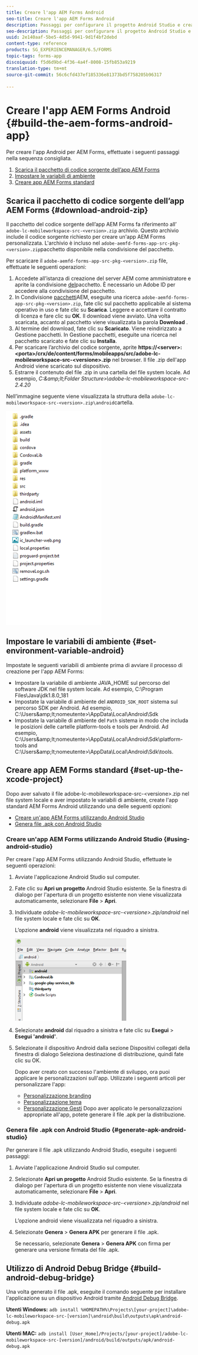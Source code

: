 ```yaml
---
title: Creare l'app AEM Forms Android
seo-title: Creare l'app AEM Forms Android
description: Passaggi per configurare il progetto Android Studio e creare il file .apk per l'app AEM Forms per Android
seo-description: Passaggi per configurare il progetto Android Studio e creare il file .apk per l'app AEM Forms per Android
uuid: 2e140aaf-5be5-4d5d-9941-9d1f4bf2debd
content-type: reference
products: SG_EXPERIENCEMANAGER/6.5/FORMS
topic-tags: forms-app
discoiquuid: f5d6d9bd-4f36-4a4f-8008-15fb853a9219
translation-type: tm+mt
source-git-commit: 56c6cfd437ef185336e81373bd5f758205b96317

---
```



# Creare l&#39;app AEM Forms Android {#build-the-aem-forms-android-app}

Per creare l&#39;app Android per AEM Forms, effettuate i seguenti passaggi nella sequenza consigliata.

1. [Scarica il pacchetto di codice sorgente dell’app AEM Forms](/help/forms/using/setup-eclipse-project-build-installer.md#main-pars-header-277929160)
1. [Impostare le variabili di ambiente](/help/forms/using/setup-eclipse-project-build-installer.md#main-pars-header-111803610)
1. [Creare app AEM Forms standard](/help/forms/using/setup-eclipse-project-build-installer.md#main-pars-heading-0)

## Scarica il pacchetto di codice sorgente dell’app AEM Forms {#download-android-zip}

Il pacchetto del codice sorgente dell’app AEM Forms fa riferimento all’ `adobe-lc-mobileworkspace-src-<version>.zip` archivio. Questo archivio include il codice sorgente richiesto per creare un&#39;app AEM Forms personalizzata. L&#39;archivio è incluso nel `adobe-aemfd-forms-app-src-pkg-<version>.zip`pacchetto disponibile nella condivisione del pacchetto.

Per scaricare il `adobe-aemfd-forms-app-src-pkg-<version>.zip` file, effettuate le seguenti operazioni:

1. Accedete all’istanza di creazione del server [](Http://localhost:4502/) AEM come amministratore e aprite la condivisione [del](http://localhost:4502/crx/packageshare)pacchetto. È necessario un Adobe ID per accedere alla condivisione del pacchetto.
1. In Condivisione [pacchetti](http://localhost:4502/crx/packageshare/login.html)AEM, eseguite una ricerca `adobe-aemfd-forms-app-src-pkg-<version>.zip`, fate clic sul pacchetto applicabile al sistema operativo in uso e fate clic su **Scarica**. Leggere e accettare il contratto di licenza e fare clic su **OK**. Il download viene avviato. Una volta scaricata, accanto al pacchetto viene visualizzata la parola **Download** .
1. Al termine del download, fate clic su **Scaricato**. Viene reindirizzato a Gestione pacchetti. In Gestione pacchetti, eseguite una ricerca nel pacchetto scaricato e fate clic su **Installa**.
1. Per scaricare l’archivio del codice sorgente, aprite **https://&lt;server>:&lt;porta>/crx/de/content/forms/mobileapps/src/adobe-lc-mobileworkspace-src-&lt;versione>.zip** nel browser. Il file .zip dell&#39;app Android viene scaricato sul dispositivo.
1. Estrarre il contenuto del file .zip in una cartella del file system locale. Ad esempio, *C:\&amp;lt;Folder Structure>\adobe-lc-mobileworkspace-src-2.4.20*

Nell’immagine seguente viene visualizzata la struttura della `adobe-lc-mobileworkspace-src-<version>.zip\android`cartella.

![zip_android_folder_structure](assets/zip_android_folder_structure.png)

## Impostare le variabili di ambiente {#set-environment-variable-android}

Impostate le seguenti variabili di ambiente prima di avviare il processo di creazione per l&#39;app AEM Forms:

* Impostare la variabile di ambiente JAVA_HOME sul percorso del software JDK nel file system locale. Ad esempio, C:\Program Files\Java\jdk1.8.0_181
* Impostate la variabile di ambiente del `ANDROID_SDK_ROOT` sistema sul percorso SDK per Android. Ad esempio, C:\Users\&amp;lt;nomeutente>\AppData\Local\Android\Sdk
* Impostate la variabile di ambiente del `Path` sistema in modo che includa le posizioni delle cartelle platform-tools e tools per Android. Ad esempio, C:\Users\&amp;lt;nomeutente>\AppData\Local\Android\Sdk\platform-tools and C:\Users\&amp;lt;nomeutente>\AppData\Local\Android\Sdk\tools.

## Creare app AEM Forms standard {#set-up-the-xcode-project}

Dopo aver salvato il file adobe-lc-mobileworkspace-src-&lt;versione>.zip nel file system locale e aver impostato le variabili di ambiente, create l&#39;app standard AEM Forms Android utilizzando una delle seguenti opzioni:

* [Creare un&#39;app AEM Forms utilizzando Android Studio](/help/forms/using/setup-eclipse-project-build-installer.md#main-pars-header-1347434739)
* [Genera file .apk con Android Studio](/help/forms/using/setup-eclipse-project-build-installer.md#main-pars-header-0)

### Creare un&#39;app AEM Forms utilizzando Android Studio {#using-android-studio}

Per creare l&#39;app AEM Forms utilizzando Android Studio, effettuate le seguenti operazioni:

1. Avviate l&#39;applicazione Android Studio sul computer.
1. Fate clic su **Apri un progetto** Android Studio esistente. Se la finestra di dialogo per l&#39;apertura di un progetto esistente non viene visualizzata automaticamente, selezionare **File** > **Apri**.
1. Individuate *adobe-lc-mobileworkspace-src-&lt;versione>.zip/android* nel file system locale e fate clic su **OK**.

   L’opzione **android** viene visualizzata nel riquadro a sinistra.

   ![android_folder_studio](assets/android_folder_studio.png)

1. Selezionate **android** dal riquadro a sinistra e fate clic su **Esegui** > **Esegui &#39;android&#39;**.
1. Selezionate il dispositivo Android dalla sezione Dispositivi collegati della finestra di dialogo Seleziona destinazione di distribuzione, quindi fate clic su OK.

   Dopo aver creato con successo l&#39;ambiente di sviluppo, ora puoi applicare le personalizzazioni sull&#39;app. Utilizzate i seguenti articoli per personalizzare l&#39;app:

   * [Personalizzazione branding](/help/forms/using/branding-customization.md)
   * [Personalizzazione tema](/help/forms/using/theme-customization.md)
   * [Personalizzazione Gesti](/help/forms/using/gesture-customization.md)
   Dopo aver applicato le personalizzazioni appropriate all&#39;app, potete generare il file .apk per la distribuzione.

### Genera file .apk con Android Studio {#generate-apk-android-studio}

Per generare il file .apk utilizzando Android Studio, eseguite i seguenti passaggi:

1. Avviate l&#39;applicazione Android Studio sul computer.
1. Selezionate **Apri un progetto** Android Studio esistente. Se la finestra di dialogo per l&#39;apertura di un progetto esistente non viene visualizzata automaticamente, selezionare **File** > **Apri**.
1. Individuate *adobe-lc-mobileworkspace-src-&lt;versione>.zip/android* nel file system locale e fate clic su **OK**.

   L’opzione android viene visualizzata nel riquadro a sinistra.

1. Selezionate **Genera** > **Genera APK** per generare il file .apk.

   Se necessario, selezionate **Genera** > **Genera APK** con firma per generare una versione [](https://developer.android.com/studio/publish/app-signing) firmata del file .apk.

## Utilizzo di Android Debug Bridge {#build-android-debug-bridge}

Una volta generato il file .apk, eseguite il comando seguente per installare l&#39;applicazione su un dispositivo Android tramite [Android Debug Bridge](https://developer.android.com/tools/help/adb.html).

**Utenti Windows:** `adb install %HOMEPATH%\Projects\[your-project]\adobe-lc-mobileworkspace-src-[version]\android\build\outputs\apk\android-debug.apk`

**Utenti MAC:** `adb install [User_Home]/Projects/[your-project]/adobe-lc-mobileworkspace-src-[version]/android/build/outputs/apk/android-debug.apk`
